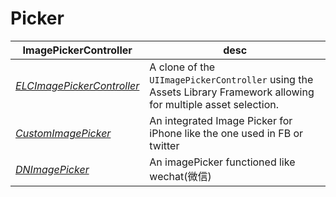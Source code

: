 # Picker

**ImagePickerController**|desc
-------------------------|----
*[ELCImagePickerController](https://github.com/B-Sides/ELCImagePickerController)* | A clone of the `UIImagePickerController` using the Assets Library Framework allowing for multiple asset selection.
*[CustomImagePicker](https://github.com/cspnanda/CustomImagePicker)* | An integrated Image Picker for iPhone like the one used in FB or twitter
*[DNImagePicker](https://github.com/AwesomeDennis/DNImagePicker)* | An imagePicker functioned like wechat(微信)
